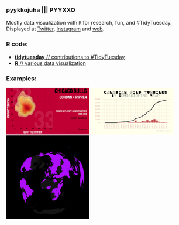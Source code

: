 ### pyykkojuha ||| PYYXXO

Mostly data visualization with `R` for research, fun, and #TidyTuesday.
Displayed at [Twitter](https://twitter.com/pyyxxo), [Instagram](https://instagram.com/pyyxxo) and [web](http://pyyxxo.fi/pyyxxo).

### R code: 
- [**tidytuesday** // contributions to #TidyTuesday](https://github.com/pyykkojuha/tidytuesday)
- [**R** // various data visualization](https://github.com/pyykkojuha/R)

### Examples:

<img src="https://raw.githubusercontent.com/pyykkojuha/R/main/NBA/fig/PO_BULLS.png" width="45%">
<img src="https://raw.githubusercontent.com/pyykkojuha/tidytuesday/main/R/2020_44/TIDY_2020_44.png" width="45%">
<img src="https://raw.githubusercontent.com/pyykkojuha/tidytuesday/main/R/2020_50/TIDY_2020_50_map.png" width="45%">



<!--
**pyykkojuha/pyykkojuha** is a ✨ _special_ ✨ repository because its `README.md` (this file) appears on your GitHub profile.

Here are some ideas to get you started:

- 🔭 I’m currently working on ...
- 🌱 I’m currently learning ...
- 👯 I’m looking to collaborate on ...
- 🤔 I’m looking for help with ...
- 💬 Ask me about ...
- 📫 How to reach me: ...
- 😄 Pronouns: ...
- ⚡ Fun fact: ...
-->

